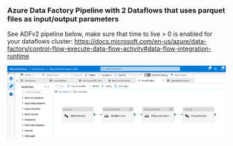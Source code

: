 ### Azure Data Factory Pipeline with 2 Dataflows that uses parquet files as input/output parameters 

See ADFv2 pipeline below, make sure that time to live > 0 is enabled for your dataflows cluster: https://docs.microsoft.com/en-us/azure/data-factory/control-flow-execute-data-flow-activity#data-flow-integration-runtime

![ADFv2 pipeline](ADFv2_pipeline.png "ADFv2 pipeline")
